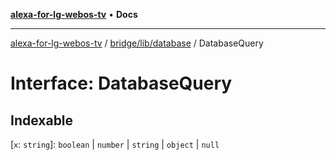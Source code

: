 [**alexa-for-lg-webos-tv**](../../../../README.md) • **Docs**

***

[alexa-for-lg-webos-tv](../../../../modules.md) / [bridge/lib/database](../README.md) / DatabaseQuery

# Interface: DatabaseQuery

## Indexable

 \[`x`: `string`\]: `boolean` \| `number` \| `string` \| `object` \| `null`
